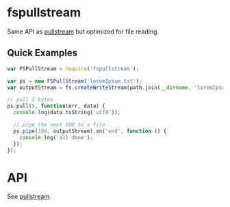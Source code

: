 fspullstream
============

Same API as [pullstream](https://github.com/nearinfinity/node-pullstream.git) but optimized for file reading.

## Quick Examples

```javascript
var FSPullStream = require('fspullstream');

var ps = new FSPullStream('loremIpsum.txt');
var outputStream = fs.createWriteStream(path.join(__dirname, 'loremIpsum.out'));

// pull 5 bytes
ps.pull(5, function(err, data) {
  console.log(data.toString('utf8'));

  // pipe the next 100 to a file
  ps.pipe(100, outputStream).on('end', function () {
    console.log('all done');
  });
});
```

API
===

See [pullstream](https://github.com/nearinfinity/node-pullstream.git).
